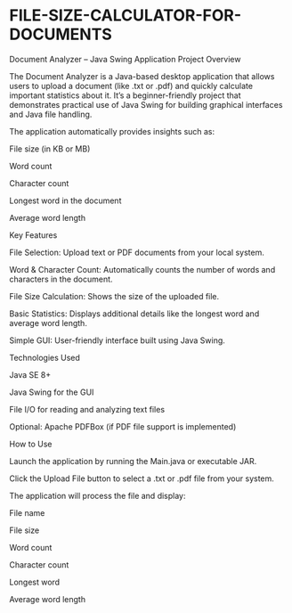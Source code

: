 # FILE-SIZE-CALCULATOR-FOR-DOCUMENTS

Document Analyzer – Java Swing Application
Project Overview

The Document Analyzer is a Java-based desktop application that allows users to upload a document (like .txt or .pdf) and quickly calculate important statistics about it. It’s a beginner-friendly project that demonstrates practical use of Java Swing for building graphical interfaces and Java file handling.

The application automatically provides insights such as:

File size (in KB or MB)

Word count

Character count

Longest word in the document

Average word length

Key Features

File Selection: Upload text or PDF documents from your local system.

Word & Character Count: Automatically counts the number of words and characters in the document.

File Size Calculation: Shows the size of the uploaded file.

Basic Statistics: Displays additional details like the longest word and average word length.

Simple GUI: User-friendly interface built using Java Swing.

Technologies Used

Java SE 8+

Java Swing for the GUI

File I/O for reading and analyzing text files

Optional: Apache PDFBox (if PDF file support is implemented)

How to Use

Launch the application by running the Main.java or executable JAR.

Click the Upload File button to select a .txt or .pdf file from your system.

The application will process the file and display:

File name

File size

Word count

Character count

Longest word

Average word length
